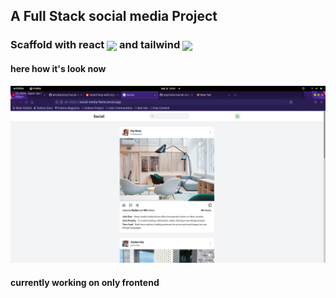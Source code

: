 ## A Full Stack  social media Project 
### Scaffold  with react <img align="center" height="50" src="https://cdn.svgporn.com/logos/react.svg" />  and tailwind <img align="center" height="50" src="https://cdn.svgporn.com/logos/tailwindcss-icon.svg" /> 
 
#### here how it's look now
![ ](public/preview.png)


#### currently working on only frontend